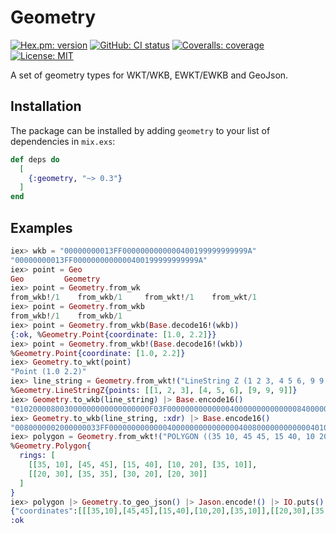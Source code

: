 # Geometry
[![Hex.pm: version](https://img.shields.io/hexpm/v/geometry.svg?style=flat-square)](https://hex.pm/packages/geometry)
[![GitHub: CI status](https://img.shields.io/github/actions/workflow/status/hrzndhrn/geometry/ci.yml?branch=main&style=flat-square)](https://github.com/hrzndhrn/geometry/actions)
[![Coveralls: coverage](https://img.shields.io/coveralls/github/hrzndhrn/geometry?style=flat-square)](https://coveralls.io/github/hrzndhrn/geometry)
[![License: MIT](https://img.shields.io/badge/License-MIT-yellow.svg?style=flat-square)](https://github.com/hrzndhrn/geometry/blob/main/LICENSE.md)

A set of geometry types for WKT/WKB, EWKT/EWKB and GeoJson.

## Installation

The package can be installed by adding `geometry` to your list of
dependencies in `mix.exs`:

```elixir
def deps do
  [
    {:geometry, "~> 0.3"}
  ]
end
```

## Examples

```elixir
iex> wkb = "00000000013FF0000000000000400199999999999A"
"00000000013FF0000000000000400199999999999A"
iex> point = Geo
Geo         Geometry
iex> point = Geometry.from_wk
from_wkb!/1    from_wkb/1     from_wkt!/1    from_wkt/1
iex> point = Geometry.from_wkb
from_wkb!/1    from_wkb/1
iex> point = Geometry.from_wkb(Base.decode16!(wkb))
{:ok, %Geometry.Point{coordinate: [1.0, 2.2]}}
iex> point = Geometry.from_wkb!(Base.decode16!(wkb))
%Geometry.Point{coordinate: [1.0, 2.2]}
iex> Geometry.to_wkt(point)
"Point (1.0 2.2)"
iex> line_string = Geometry.from_wkt!("LineString Z (1 2 3, 4 5 6, 9 9 9)")
%Geometry.LineStringZ{points: [[1, 2, 3], [4, 5, 6], [9, 9, 9]]}
iex> Geometry.to_wkb(line_string) |> Base.encode16()
"010200008003000000000000000000F03F00000000000000400000000000000840000000000000104000000000000014400000000000001840000000000000224000000000000022400000000000002240"
iex> Geometry.to_wkb(line_string, :xdr) |> Base.encode16()
"0080000002000000033FF000000000000040000000000000004008000000000000401000000000000040140000000000004018000000000000402200000000000040220000000000004022000000000000"
iex> polygon = Geometry.from_wkt!("POLYGON ((35 10, 45 45, 15 40, 10 20, 35 10), (20 30, 35 35, 30 20, 20 30))")
%Geometry.Polygon{
  rings: [
    [[35, 10], [45, 45], [15, 40], [10, 20], [35, 10]],
    [[20, 30], [35, 35], [30, 20], [20, 30]]
  ]
}
iex> polygon |> Geometry.to_geo_json() |> Jason.encode!() |> IO.puts()
{"coordinates":[[[35,10],[45,45],[15,40],[10,20],[35,10]],[[20,30],[35,35],[30,20],[20,30]]],"type":"Polygon"}
:ok
```
